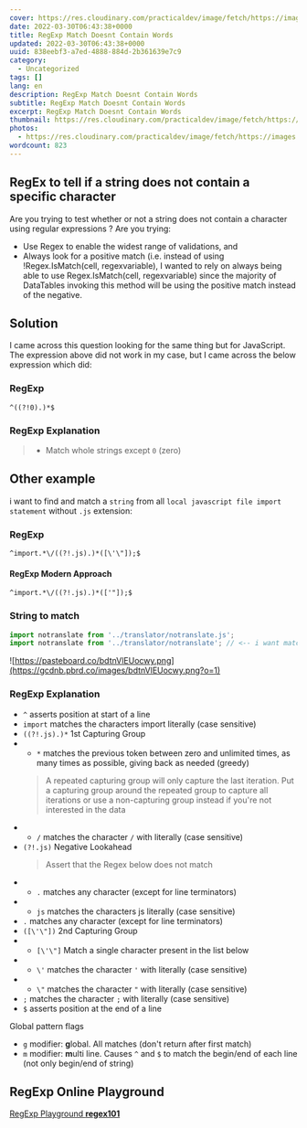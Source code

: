 ```yaml
---
cover: https://res.cloudinary.com/practicaldev/image/fetch/https://images.ctfassets.net/f20lfrunubsq/3VjnlRLGZqdWhDPENCTGQl/ab3c078638607cf2a3d35f4b0cf10fa1/Screenshot_2019-11-03_at_16.57.11__2_.png
date: 2022-03-30T06:43:38+0000
title: RegExp Match Doesnt Contain Words
updated: 2022-03-30T06:43:38+0000
uuid: 838eebf3-a7ed-4888-884d-2b361639e7c9
category:
  - Uncategorized
tags: []
lang: en
description: RegExp Match Doesnt Contain Words
subtitle: RegExp Match Doesnt Contain Words
excerpt: RegExp Match Doesnt Contain Words
thumbnail: https://res.cloudinary.com/practicaldev/image/fetch/https://images.ctfassets.net/f20lfrunubsq/3VjnlRLGZqdWhDPENCTGQl/ab3c078638607cf2a3d35f4b0cf10fa1/Screenshot_2019-11-03_at_16.57.11__2_.png
photos:
  - https://res.cloudinary.com/practicaldev/image/fetch/https://images.ctfassets.net/f20lfrunubsq/3VjnlRLGZqdWhDPENCTGQl/ab3c078638607cf2a3d35f4b0cf10fa1/Screenshot_2019-11-03_at_16.57.11__2_.png
wordcount: 823
---
```


## RegEx to tell if a string does not contain a specific character
Are you trying to test whether or not a string does not contain a character using regular expressions ?
Are you trying:
- Use Regex to enable the widest range of validations, and
- Always look for a positive match (i.e. instead of using !Regex.IsMatch(cell, regexvariable), I wanted to rely on always being able to use Regex.IsMatch(cell, regexvariable) since the majority of DataTables invoking this method will be using the positive match instead of the negative.

## Solution
I came across this question looking for the same thing but for JavaScript. The expression above did not work in my case, but I came across the below expression which did:

### RegExp
```reg
^((?!0).)*$
```

### RegExp Explanation
>
> - Match whole strings except `0` (zero)

## Other example
i want to find and match a `string` from all `local javascript file import statement` without `.js` extension:

### RegExp
```regexp
^import.*\/((?!.js).)*([\'\"]);$
```
#### RegExp Modern Approach
```regexp
^import.*\/((?!.js).)*(['"]);$
```

### String to match
```js
import notranslate from '../translator/notranslate.js';
import notranslate from '../translator/notranslate'; // <-- i want match this
```

![https://pasteboard.co/bdtnVlEUocwy.png](https://gcdnb.pbrd.co/images/bdtnVlEUocwy.png?o=1)

### RegExp Explanation
- `^` asserts position at start of a line
- `import` matches the characters import literally (case sensitive)
- `((?!.js).)*` 1st Capturing Group
- - `*` matches the previous token between zero and unlimited times, as many times as possible, giving back as needed (greedy)
  > A repeated capturing group will only capture the last iteration. Put a capturing group around the repeated group to capture all iterations or use a non-capturing group instead if you're not interested in the data
- - `/` matches the character `/` with literally (case sensitive)
- `(?!.js)` Negative Lookahead
  > Assert that the Regex below does not match
- - `.` matches any character (except for line terminators)
- - `js` matches the characters js literally (case sensitive)
- `.` matches any character (except for line terminators)
- `([\'\"])` 2nd Capturing Group
- - `[\'\"]` Match a single character present in the list below
- - `\'` matches the character `'` with literally (case sensitive)
- - `\"` matches the character `"` with literally (case sensitive)
- `;` matches the character `;` with literally (case sensitive)
- `$` asserts position at the end of a line

Global pattern flags
- `g` modifier: **g**lobal. All matches (don't return after first match)
- `m` modifier: **m**ulti line. Causes `^` and `$` to match the begin/end of each line (not only begin/end of string)

## RegExp Online Playground
[RegExp Playground **regex101**](https://regex101.com/r/tp1eQZ)